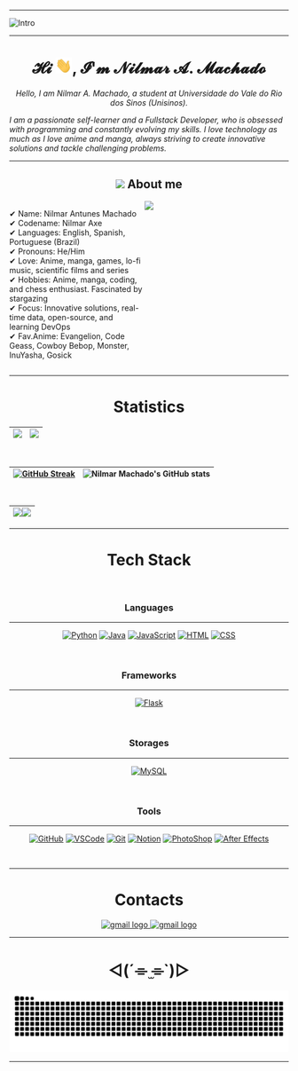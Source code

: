 <hr>

<img src="https://github.com/NilmarAxe/NilmarAxe/assets/116046115/5041f0d7-81bd-4d5f-bcbb-d5da1a903f07" alt="Intro" height="230" width="100%">

<hr>

<h1 align="center">𝓗𝓲 <img src="https://raw.githubusercontent.com/ABSphreak/ABSphreak/master/gifs/Hi.gif" width="30px">, 𝓘'𝓶 𝓝𝓲𝓵𝓶𝓪𝓻 𝓐. 𝓜𝓪𝓬𝓱𝓪𝓭𝓸</h1>

<p align="center">
  <em>
 Hello, I am Nilmar A. Machado, a student at Universidade do Vale do Rio dos Sinos (Unisinos).

I am a passionate self-learner and a Fullstack Developer, who is obsessed with programming and constantly evolving my skills. I love technology as much as I love anime and manga, always striving to create innovative solutions and tackle challenging problems.
</em>

<hr>

<h2 align="center"><picture><img src = "https://github.com/7oSkaaa/7oSkaaa/blob/main/Images/about_me.gif?raw=true" width = 50px></picture> About me</h2>

<picture> <img align="right" src="https://github.com/NilmarAxe/NilmarAxe/assets/116046115/9e749302-928c-4784-aaa7-bdd8b7947d68" width = 260px></picture>

<div style="display: flex; align-items: flex-start;">
    <div style="flex: 1;" align="left">
        <ul style="list-style-type: none; padding: 0;">
            <li>✔ Name: Nilmar Antunes Machado </li>
            <li>✔ Codename: Nilmar Axe </li>
            <li>✔ Languages: English, Spanish, Portuguese (Brazil) </li>
            <li>✔ Pronouns: He/Him </li>
            <li>✔ Love: Anime, manga, games, lo-fi music, scientific films and series </li>
            <li>✔ Hobbies: Anime, manga, coding, and chess enthusiast. Fascinated by stargazing </li>
            <li>✔ Focus: Innovative solutions, real-time data, open-source, and learning DevOps </li>
            <li>✔ Fav.Anime: Evangelion, Code Geass, Cowboy Bebop, Monster, InuYasha, Gosick </li>
        </ul>
    </div>
</div>

<hr>

<div align="center" width="100">
  <h1>Statistics</h1>

|![](http://github-profile-summary-cards.vercel.app/api/cards/profile-details?username=NilmarAxe&theme=github_dark)|![](http://github-profile-summary-cards.vercel.app/api/cards/productive-time?username=NilmarAxe&theme=github_dark&utcOffset=8)|
|---|---|
<br> 

[![GitHub Streak](https://streak-stats.demolab.com?user=NilmarAxe&theme=github-dark-blue)](https://git.io/streak-stats)|![Nilmar Machado's GitHub stats](https://github-readme-stats.vercel.app/api?username=NilmarAxe&theme=github_dark&show_icons=true)
|---|---|
<br>

|![](http://github-profile-summary-cards.vercel.app/api/cards/repos-per-language?username=NilmarAxe&theme=github_dark)![](http://github-profile-summary-cards.vercel.app/api/cards/most-commit-language?username=NilmarAxe&theme=github_dark) 
|---|

<hr>

<div align="center">
  <h1>Tech Stack</h1>
  
 <br>
  <h3>Languages</h3>
  
  <hr>

  [![Python](https://skillicons.dev/icons?i=py&theme=dark)](https://skillicons.dev)
  [![Java](https://skillicons.dev/icons?i=java&theme=dark)](https://skillicons.dev)
  [![JavaScript](https://skillicons.dev/icons?i=js&theme=dark)](https://skillicons.dev)
  [![HTML](https://skillicons.dev/icons?i=html&theme=dark)](https://skillicons.dev)
  [![CSS](https://skillicons.dev/icons?i=css&theme=dark)](https://skillicons.dev)

   <br>
  <h3>Frameworks</h3>
  
  <hr>

  [![Flask](https://skillicons.dev/icons?i=flask&theme=dark)](https://skillicons.dev)

  <br>
  <h3>Storages</h3>
  
  <hr>

  [![MySQL](https://skillicons.dev/icons?i=mysql&theme=dark)](https://skillicons.dev)

  <br>
  <h3>Tools</h3>
  
  <hr>

  [![GitHub](https://skillicons.dev/icons?i=github&theme=dark)](https://skillicons.dev)
  [![VSCode](https://skillicons.dev/icons?i=vscode&theme=dark)](https://skillicons.dev)
  [![Git](https://skillicons.dev/icons?i=git&theme=dark)](https://skillicons.dev)
  [![Notion](https://skillicons.dev/icons?i=notion&theme=dark)](https://skillicons.dev)
  [![PhotoShop](https://skillicons.dev/icons?i=ps&theme=dark)](https://skillicons.dev)
  [![After Effects](https://skillicons.dev/icons?i=ae&theme=dark)](https://skillicons.dev)

<br clear="both">

<hr>

 <div align="center">
  <h1>Contacts</h1>


<div align="center">
  <a href="mailto:nilmarmachadoaxe@gmail.com" target="_blank">
    <img src="https://skillicons.dev/icons?i=gmail&theme=dark" height="50" alt="gmail logo"  />
  </a>
  
  <a href="https://www.linkedin.com/in/nilmarmachado/" target="_blank">
    <img src="https://skillicons.dev/icons?i=linkedin&theme=dark" height="50" alt="gmail logo"  />
  </a>
</div>

<hr>

<div align="center">
  <h1>◅(´⌯ ̫⌯`)▻</h1>

<img src="https://raw.githubusercontent.com/NilmarAxe/NilmarAxe/output/snake.svg" alt="Snake animation" />

<hr>
